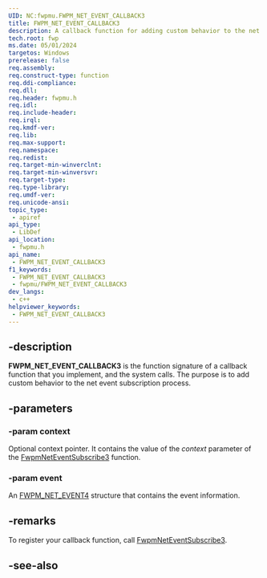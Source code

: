 ```yaml
---
UID: NC:fwpmu.FWPM_NET_EVENT_CALLBACK3
title: FWPM_NET_EVENT_CALLBACK3
description: A callback function for adding custom behavior to the net event subscription process.
tech.root: fwp
ms.date: 05/01/2024
targetos: Windows
prerelease: false
req.assembly: 
req.construct-type: function
req.ddi-compliance: 
req.dll: 
req.header: fwpmu.h
req.idl: 
req.include-header: 
req.irql: 
req.kmdf-ver: 
req.lib: 
req.max-support: 
req.namespace: 
req.redist: 
req.target-min-winverclnt: 
req.target-min-winversvr: 
req.target-type: 
req.type-library: 
req.umdf-ver: 
req.unicode-ansi: 
topic_type:
 - apiref
api_type:
 - LibDef
api_location:
 - fwpmu.h
api_name:
 - FWPM_NET_EVENT_CALLBACK3
f1_keywords:
 - FWPM_NET_EVENT_CALLBACK3
 - fwpmu/FWPM_NET_EVENT_CALLBACK3
dev_langs:
 - c++
helpviewer_keywords:
 - FWPM_NET_EVENT_CALLBACK3
---
```


## -description

**FWPM_NET_EVENT_CALLBACK3** is the function signature of a callback function that you implement, and the system calls. The purpose is to add custom behavior to the net event subscription process.

## -parameters

### -param context

Optional context pointer. It contains the value of the *context* parameter of the [FwpmNetEventSubscribe3](/windows/win32/api/fwpmu/nf-fwpmu-fwpmneteventsubscribe3) function.

### -param event

An [FWPM_NET_EVENT4](/windows/win32/api/fwpmtypes/ns-fwpmtypes-fwpm_net_event4) structure that contains the event information.

## -remarks

To register your callback function, call [FwpmNetEventSubscribe3](/windows/win32/api/fwpmu/nf-fwpmu-fwpmneteventsubscribe3).

## -see-also
